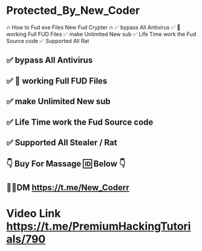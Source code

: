# Protected_By_New_Coder
🔥 How to Fud exe Files New Fud Crypter 🔥  ✅ bypass All Antivirus ✅ 💯 working Full FUD Files ✅ make Unlimited New sub  ✅ Life Time work the Fud Source code ✅ Supported All Rat 


## ✅ bypass All Antivirus
## ✅ 💯 working Full FUD Files
## ✅ make Unlimited New sub 
## ✅ Life Time work the Fud Source code
## ✅ Supported All Stealer / Rat

## 👇 Buy For Massage 🆔 Below 👇

## 👤💬DM https://t.me/New_Coderr
# Video Link https://t.me/PremiumHackingTutorials/790
